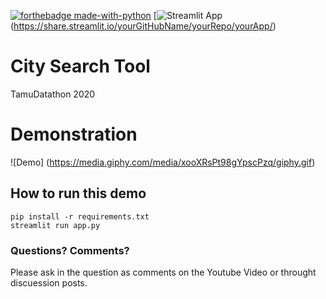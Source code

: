 
[![forthebadge made-with-python](http://ForTheBadge.com/images/badges/made-with-python.svg)](https://www.python.org/)
[![Streamlit App](https://static.streamlit.io/badges/streamlit_badge_black_white.svg)(https://share.streamlit.io/yourGitHubName/yourRepo/yourApp/)

# City Search Tool
TamuDatathon 2020



# Demonstration
![Demo] (https://media.giphy.com/media/xooXRsPt98gYpscPzq/giphy.gif)

## How to run this demo
```
pip install -r requirements.txt
streamlit run app.py
```

### Questions? Comments?

Please ask in the question as comments on the Youtube Video or throught discuession posts.
